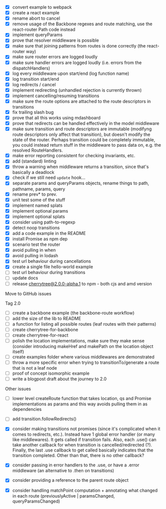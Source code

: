 - [x] convert example to webpack
- [x] create a react example
- [x] rename abort to cancel
- [x] remove usage of the Backbone regexes and route matching, use the react-router Path code instead
- [x] implement queryParams
- [x] prove that resolver middleware is possible
- [x] make sure that joining patterns from routes is done correctly (the react-router way)
- [x] make sure router errors are logged loudly
- [x] make sure handler errors are logged loudly (i.e. errors from the dispatchHandlers)
- [x] log every middleware upon start/end (log function name)
- [x] log transition start/end
- [x] log redirects / cancel
- [x] implement redirecting (unhandled rejection is currently thrown)
- [x] implement cancelling/resuming transitions
- [x] make sure the route options are attached to the route descriptors in transitions
- [x] fix trailing slash bug
- [x] prove that all this works using mdashboard
- [x] prove that redirects can be handled effectively in the model middleware
- [x] make sure transition and route descriptors are immutable (modifyng route descriptors only affect that transition), but doesn't modify the state of the router. Perhaps transition could be completely immutable, you could instead return stuff in the middleware to pass data on, e.g. the resolved RouteHandlers.
- [x] make error reporting consistent for checking invariants, etc.
- [x] add (standard) linting
- [x] throw a warning when middleware returns a transition, since that's basically a deadlock
- [x] check if we still need `update` hook...
- [x] separate params and queryParams objects, rename things to path, pathname, params, query
- [x] rename prev* to prev.
- [x] unit test some of the stuff
- [x] implement named splats
- [x] implement optional params
- [x] implement optional splats
- [x] consider using path-to-regexp
- [x] detect noop transitions
- [x] add a code example in the README
- [x] install Promise as npm dep
- [x] scenario test the router
- [x] avoid pulling in when
- [x] avoid pulling in lodash
- [x] test url behaviour during cancellations
- [x] create a single file hello-world example
- [ ] test url behaviour during transitions
- [ ] update docs
- [ ] release cherrytree@2.0.0-alpha.1 to npm - both cjs and amd version

Move to GitHub issues

Tag 2.0

- [ ] create a backbone example (the backbone-route workflow)
- [ ] add the size of the lib to README
- [ ] a function for listing all possible routes (leaf routes with their patterns)
- [ ] create cherrytree-for-backbone
- [ ] create cherrytree-for-react
- [ ] polish the location implementations, make sure they make sense (consider introducing makeHref and makePath on the location object itself)
- [ ] create examples folder where various middlewares are demonstrated
- [ ] throw a more specific error when trying to transitionTo/generate a route that is not a leaf node
- [ ] proof of concept isomorphic example
- [ ] write a blogpost draft about the journey to 2.0

Other issues

- [ ] lower level createRoute function that takes location, qs and Promise implementations as params and this way avoids pulling them in as dependencies
- [ ] add transition.followRedirects()

- [x] consider making transitions not promises (since it's complicated when it comes to redirects, etc.). Instead have 1 global error handler (or many like middlewares). It gets called if transition fails. Also, each .use() can take another callback for when transition is cancelled/redirected (?). Finally, the last .use callback to get called basically indicates that the transition completed. Other than that, there is no other callback?
- [x] consider passing in error handlers to the .use, or have a .error middleware (an alternative to .then on transitions)
- [x] consider providing a reference to the parent route object
- [x] consider handling matchPoint computation + annotating what changed in each route (previouslyActive | paramsChanged, queryParamsChanged)
